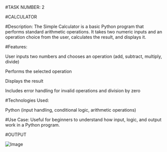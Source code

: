 #TASK NUMBER: 2

#CALCULATOR

#Description: The Simple Calculator is a basic Python program that performs standard arithmetic operations. It takes two numeric inputs and an operation choice from the user, calculates the result, and displays it.

#Features:

User inputs two numbers and chooses an operation (add, subtract, multiply, divide)

Performs the selected operation

Displays the result

Includes error handling for invalid operations and division by zero

#Technologies Used:

Python (input handling, conditional logic, arithmetic operations)

#Use Case: Useful for beginners to understand how input, logic, and output work in a Python program.


#OUTPUT

![Image](https://github.com/user-attachments/assets/7e7e3ddb-3ac3-4688-9673-87d43925f9df)


